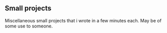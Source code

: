 Small projects
--------------

Miscellaneous small projects that i wrote in a few minutes each. May be of some use to someone.
